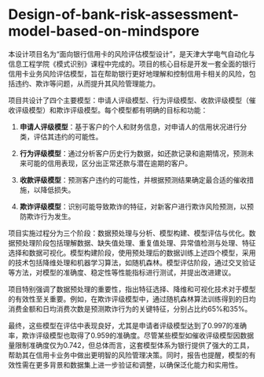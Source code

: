 # Design-of-bank-risk-assessment-model-based-on-mindspore
本设计项目名为“面向银行信用卡的风险评估模型设计”，是天津大学电气自动化与信息工程学院《模式识别》课程中完成的。项目的核心目标是开发一套全面的银行信用卡业务风险评估模型，旨在帮助银行更好地理解和控制信用卡相关的风险，包括违约、欺诈等问题，从而提升其风险管理能力。

项目共设计了四个主要模型：申请人评级模型、行为评级模型、收款评级模型（催收评级模型）和欺诈评级模型。每个模型都有明确的目标和功能：

1. **申请人评级模型**：基于客户的个人和财务信息，对申请人的信用状况进行分类，评估其违约的可能性。

2. **行为评级模型**：通过分析客户历史行为数据，如还款记录和逾期情况，预测未来可能的信用表现，区分出正常还款与潜在逾期的客户。

3. **收款评级模型**：预测客户违约的可能性，并根据预测结果确定最合适的催收措施，以降低损失。

4. **欺诈评级模型**：识别可能导致欺诈的特征，对新客户进行欺诈风险预测，以预防欺诈行为发生。

项目实施过程分为三个阶段：数据预处理与分析、模型构建、模型评估与优化。数据预处理阶段包括理解数据、缺失值处理、重复值处理、异常值检测与处理、特征选择和数据可视化。模型构建阶段，使用预处理后的数据训练上述四个模型，采用的技术包括降维处理和机器学习算法，如随机森林。模型评估阶段，通过交叉验证等方法，对模型的准确度、稳定性等性能指标进行测试，并提出改进建议。

项目特别强调了数据预处理的重要性，指出特征选择、降维和可视化技术对于模型的有效性至关重要。例如，在欺诈评级模型中，通过随机森林算法训练得到的日均消费金额和日均消费次数是预测欺诈行为的关键特征，分别占比约65%和35%。

最终，这些模型在评估中表现良好，尤其是申请者评级模型达到了0.997的准确率，欺诈评级模型也取得了0.959的准确度。尽管某些模型如催收评级模型因数据量限制准确度仅为0.742，但总体而言，这套模型体系为银行提供了强大的工具，帮助其在信用卡业务中做出更明智的风险管理决策。同时，报告也提醒，模型的有效性需在更多背景和数据集上进一步验证和调整，以确保泛化能力和实用性。
